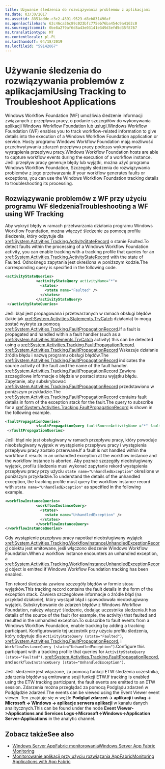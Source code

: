 ```yaml
---
title: Używanie śledzenia do rozwiązywania problemów z aplikacjami
ms.date: 03/30/2017
ms.assetid: 8851adde-c3c2-4391-9523-d8eb831490af
ms.openlocfilehash: 62c46ca36c89c023bfc775eb76ba454c9a4162c0
ms.sourcegitcommit: 0be8a279af6d8a43e03141e349d3efd5d35f8767
ms.translationtype: MT
ms.contentlocale: pl-PL
ms.lasthandoff: 04/18/2019
ms.locfileid: "59142067"
---
```

# <a name="using-tracking-to-troubleshoot-applications"></a><span data-ttu-id="48e58-102">Używanie śledzenia do rozwiązywania problemów z aplikacjami</span><span class="sxs-lookup"><span data-stu-id="48e58-102">Using Tracking to Troubleshoot Applications</span></span>
<span data-ttu-id="48e58-103">Windows Workflow Foundation (WF) umożliwia śledzenie informacji związanych z przepływu pracy, o podanie szczegółów do wykonywania aplikacji Windows Workflow Foundation lub usługi.</span><span class="sxs-lookup"><span data-stu-id="48e58-103">Windows Workflow Foundation (WF) enables you to track workflow-related information to give details into the execution of a Windows Workflow Foundation application or service.</span></span> <span data-ttu-id="48e58-104">Hosty programu Windows Workflow Foundation mają możliwość przechwytywania zdarzeń przepływu pracy podczas wykonywania wystąpienia przepływu pracy.</span><span class="sxs-lookup"><span data-stu-id="48e58-104">Windows Workflow Foundation hosts are able to capture workflow events during the execution of a workflow instance.</span></span> <span data-ttu-id="48e58-105">Jeśli przepływ pracy generuje błędy lub wyjątki, można użyć programu Windows Workflow Foundation, Szczegóły śledzenia do rozwiązywania problemów z jego przetwarzania.</span><span class="sxs-lookup"><span data-stu-id="48e58-105">If your workflow generates faults or exceptions, you can use the Windows Workflow Foundation tracking details to troubleshooting its processing.</span></span>  
  
## <a name="troubleshooting-a-wf-using-wf-tracking"></a><span data-ttu-id="48e58-106">Rozwiązywanie problemów z WF przy użyciu programu WF śledzenia</span><span class="sxs-lookup"><span data-stu-id="48e58-106">Troubleshooting a WF using WF Tracking</span></span>  
 <span data-ttu-id="48e58-107">Aby wykryć błędy w ramach przetwarzania działania programu Windows Workflow Foundation, można włączyć śledzenie za pomocą profilu śledzenia, który odpytuje dla <xref:System.Activities.Tracking.ActivityStateRecord> o stanie Faulted.</span><span class="sxs-lookup"><span data-stu-id="48e58-107">To detect faults within the processing of a Windows Workflow Foundation activity, you can enable tracking with a tracking profile that queries for an <xref:System.Activities.Tracking.ActivityStateRecord> with the state of Faulted.</span></span> <span data-ttu-id="48e58-108">Odnośnego zapytania jest określona w poniższym kodzie.</span><span class="sxs-lookup"><span data-stu-id="48e58-108">The corresponding query is specified in the following code.</span></span>  
  
```xml  
<activityStateQueries>  
              <activityStateQuery activityName="*">  
                <states>  
                  <state name="Faulted" />  
                </states>  
              </activityStateQuery>  
 </activityStateQueries>  
```  
  
 <span data-ttu-id="48e58-109">Jeśli błąd jest propagowana i przetwarzanych w ramach obsługi błędów (takie jak <xref:System.Activities.Statements.TryCatch> działania) to mogą zostać wykryte za pomocą <xref:System.Activities.Tracking.FaultPropagationRecord>.</span><span class="sxs-lookup"><span data-stu-id="48e58-109">If a fault is propagated and handled within a fault handler (such as a <xref:System.Activities.Statements.TryCatch> activity) this can be detected using a <xref:System.Activities.Tracking.FaultPropagationRecord>.</span></span> <span data-ttu-id="48e58-110"><xref:System.Activities.Tracking.FaultPropagationRecord> Wskazuje działanie źródła błędu i nazwę programu obsługi błędów.</span><span class="sxs-lookup"><span data-stu-id="48e58-110">The <xref:System.Activities.Tracking.FaultPropagationRecord> indicates the source activity of the fault and the name of the fault handler.</span></span> <span data-ttu-id="48e58-111"><xref:System.Activities.Tracking.FaultPropagationRecord> Zawiera szczegółowe informacje o błędzie w postaci stosu wyjątku błędu. Zapytanie, aby subskrybować <xref:System.Activities.Tracking.FaultPropagationRecord> przedstawiono w poniższym przykładzie.</span><span class="sxs-lookup"><span data-stu-id="48e58-111">The <xref:System.Activities.Tracking.FaultPropagationRecord> contains fault details in form of the exception stack for the fault.The query to subscribe for a <xref:System.Activities.Tracking.FaultPropagationRecord> is shown in the following example.</span></span>  
  
```xml  
<faultPropagationQueries>  
              <faultPropagationQuery faultSourceActivityName ="*" faultHandlerActivityName="*"/>  
 </faultPropagationQueries>  
```  
  
 <span data-ttu-id="48e58-112">Jeśli błąd nie jest obsługiwany w ramach przepływu pracy, który powoduje nieobsługiwany wyjątek w wystąpienie przepływu pracy i wystąpienia przepływu pracy zostało przerwane.</span><span class="sxs-lookup"><span data-stu-id="48e58-112">If a fault is not handled within the workflow it results in an unhandled exception at the workflow instance and the workflow instance is aborted.</span></span> <span data-ttu-id="48e58-113">Aby poznać szczegóły nieobsługiwany wyjątek, profilu śledzenia musi wykonać zapytanie rekord wystąpienia przepływu pracy przy użyciu `state name="UnhandledException"` określone w poniższym przykładzie.</span><span class="sxs-lookup"><span data-stu-id="48e58-113">To understand the details of the unhandled exception, the tracking profile must query the workflow instance record with `state name="UnhandledException"` as specified in the following example.</span></span>  
  
```xml  
<workflowInstanceQueries>  
              <workflowInstanceQuery>  
                <states>  
                  <state name="UnhandledException" />  
                </states>  
              </workflowInstanceQuery>  
</workflowInstanceQueries>  
```  
  
 <span data-ttu-id="48e58-114">Gdy wystąpienie przepływu pracy napotkał nieobsługiwany wyjątek <xref:System.Activities.Tracking.WorkflowInstanceUnhandledExceptionRecord> obiektu jest emitowane, jeśli włączono śledzenie Windows Workflow Foundation.</span><span class="sxs-lookup"><span data-stu-id="48e58-114">When a workflow instance encounters an unhandled exception, a <xref:System.Activities.Tracking.WorkflowInstanceUnhandledExceptionRecord> object is emitted if Windows Workflow Foundation tracking has been enabled.</span></span>  
  
 <span data-ttu-id="48e58-115">Ten rekord śledzenia zawiera szczegóły błędów w formie stosu wyjątków.</span><span class="sxs-lookup"><span data-stu-id="48e58-115">This tracking record contains the fault details in the form of the exception stack.</span></span> <span data-ttu-id="48e58-116">Zawiera szczegółowe informacje o źródle błąd (na przykład działanie), który wystąpił błąd i spowodowała nieobsługiwany wyjątek. Subskrybowanie do zdarzeń błędów z Windows Workflow Foundation, należy włączyć śledzenie, dodając uczestnika śledzenia.</span><span class="sxs-lookup"><span data-stu-id="48e58-116">It has details of the source of the fault (for example, the activity) that faulted and resulted in the unhandled exception.To subscribe to fault events from a Windows Workflow Foundation, enable tracking by adding a tracking participant.</span></span> <span data-ttu-id="48e58-117">Konfigurowanie tej uczestnik przy użyciu profilu śledzenia, który odpytuje dla `ActivityStateQuery (state="Faulted")`, <xref:System.Activities.Tracking.FaultPropagationRecord>, i `WorkflowInstanceQuery (state="UnhandledException")`.</span><span class="sxs-lookup"><span data-stu-id="48e58-117">Configure this participant with a tracking profile that queries for `ActivityStateQuery (state="Faulted")`, <xref:System.Activities.Tracking.FaultPropagationRecord>, and `WorkflowInstanceQuery (state="UnhandledException")`.</span></span>  
  
 <span data-ttu-id="48e58-118">Jeśli śledzenie jest włączone, za pomocą funkcji ETW śledzenia uczestnika, zdarzenia błędów są emitowane sesji funkcji ETW.</span><span class="sxs-lookup"><span data-stu-id="48e58-118">If tracking is enabled using the ETW tracking participant, the fault events are emitted to an ETW session.</span></span> <span data-ttu-id="48e58-119">Zdarzenia można przeglądać za pomocą Podglądu zdarzeń w Podglądzie zdarzeń.</span><span class="sxs-lookup"><span data-stu-id="48e58-119">The events can be viewed using the Event Viewer event viewer.</span></span> <span data-ttu-id="48e58-120">Ten znajduje się w węźle **Podgląd zdarzeń -> aplikacji i usług -> Microsoft -> Windows -> aplikacje serwera aplikacji** w kanału danych analitycznych.</span><span class="sxs-lookup"><span data-stu-id="48e58-120">This can be found under the node **Event Viewer->Applications and Services Logs->Microsoft->Windows->Application Server-Applications** in the analytic channel.</span></span>  
  
## <a name="see-also"></a><span data-ttu-id="48e58-121">Zobacz także</span><span class="sxs-lookup"><span data-stu-id="48e58-121">See also</span></span>

- [<span data-ttu-id="48e58-122">Windows Server AppFabric monitorowania</span><span class="sxs-lookup"><span data-stu-id="48e58-122">Windows Server App Fabric Monitoring</span></span>](https://go.microsoft.com/fwlink/?LinkId=201273)
- [<span data-ttu-id="48e58-123">Monitorowanie aplikacji przy użyciu rozwiązania AppFabric</span><span class="sxs-lookup"><span data-stu-id="48e58-123">Monitoring Applications with App Fabric</span></span>](https://go.microsoft.com/fwlink/?LinkId=201275)
